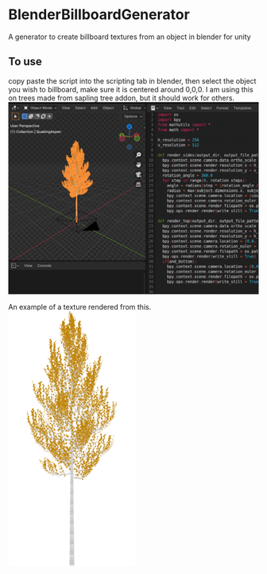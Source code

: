 # BlenderBillboardGenerator
A generator to create billboard textures from an object in blender for unity

## To use
copy paste the script into the scripting tab in blender, then select the object you wish to billboard, make sure it is centered around 0,0,0.
I am using this on trees made from sapling tree addon, but it should work for others. 
![alt text](https://github.com/SentientDragon5/BlenderBillboardGenerator/blob/main/Demo.png?raw=true)

An example of a texture rendered from this.
![alt text](https://github.com/SentientDragon5/BlenderBillboardGenerator/blob/main/QuakingAspen_3.png?raw=true)
